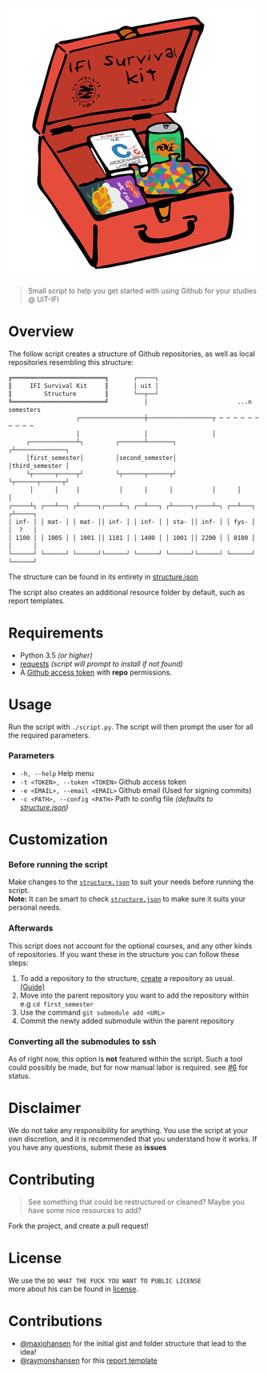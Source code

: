 <p align="center"><img src="https://raw.githubusercontent.com/jonjohansen/IFI-Survival-Kit/master/resources/images/ifi-survival-kit.svg?sanitize=true"/></p>

> Small script to help you get started with using Github for your studies @ UiT-IFI

# Overview
The follow script creates a structure of Github repositories, as well as local repositories resembling this structure:

```
╔══════════════════════════╗       ┌─────┐
║     IFI Survival Kit     ║       │ uit │
║         Structure        ║       └──┬──┘
╚══════════════════════════╝          │                         ...n semesters
                   ┌──────────────────┼──────────────────┬ ─ ─ ─ ─ ─ ─ ─ ─ ─ ─
                   │                  │                  │
     ┌─────────────┴┐         ┌───────┴───────┐         ┌┴──────────────┐
     │first_semester│         │second_semester│         │third_semester │
     └┬──────┬─────┬┘         └┬──────┬──────┬┘         └┬──────┬──────┬┘
      │      │     │           │      │      │           │      │      │
┌─────┴┐ ┌───┴──┐ ┌┴─────┐┌────┴─┐ ┌──┴───┐ ┌┴─────┐┌────┴─┐ ┌──┴───┐ ┌┴─────┐
│ inf- │ │ mat- │ │ mat- ││ inf- │ │ inf- │ │ sta- ││ inf- │ │ fys- │ │  ?   │
│ 1100 │ │ 1005 │ │ 1001 ││ 1101 │ │ 1400 │ │ 1001 ││ 2200 │ │ 0100 │ │      │
└──────┘ └──────┘ └──────┘└──────┘ └──────┘ └──────┘└──────┘ └──────┘ └──────┘
```
The structure can be found in its entirety in [structure.json](structure.json)

The script also creates an additional resource folder by default, such as report templates.
# Requirements
* Python 3.5 *(or higher)*
* [requests](http://docs.python-requests.org/en/master/) *(script will prompt to install if not found)*
* A [Github access token](https://help.github.com/en/articles/creating-a-personal-access-token-for-the-command-line) with **repo** permissions.

# Usage
Run the script with `./script.py`.
The script will then prompt the user for all the required parameters.

### Parameters
* `-h, --help` Help menu
* `-t <TOKEN>, --token <TOKEN>` Github access token
* `-e <EMAIL>, --email <EMAIL>` Github email (Used for signing commits)
* `-c <PATH>, --config <PATH>` Path to config file *(defaults to [structure.json](structure.json))*

# Customization
### Before running the script
Make changes to the [`structure.json`](structure.json) to suit your needs before running the script.<br>
**Note:** It can be smart to check [`structure.json`](structure.json) to make sure it suits your personal needs.
### Afterwards
This script does not account for the optional courses, and any other kinds of repositories. If you want these in the structure you can follow these steps:

1. To add a repository to the structure, [create](https://github.com/new) a repository as usual. [(Guide)](https://help.github.com/en/articles/create-a-repo)
2. Move into the parent repository you want to add the repository within e.g `cd first_semester`
3. Use the command `git submodule add <URL>`
4. Commit the newly added submodule within the parent repository

### Converting all the submodules to ssh
As of right now, this option is **not** featured within the script. Such a tool could possibly be made, but for now manual labor is required. see [#6](./issues/6) for status.

# Disclaimer
We do not take any responsibility for anything. You use the script at your own discretion, and it is recommended that you understand how it works. If you have any questions, submit these as **issues**
# Contributing
> See something that could be restructured or cleaned? Maybe you have some nice resources to add? 

Fork the project, and create a pull request!
# License
We use the `DO WHAT THE FUCK YOU WANT TO PUBLIC LICENSE`<br>
more about his can be found in [license](LICENSE).

# Contributions
* [@maxjohansen](https://github.com/maxjohansen) for the initial gist and folder structure that lead to the idea!
* [@raymonshansen](https://github.com/raymonshansen) for this [report template](resources/report_templates/latex/standard)